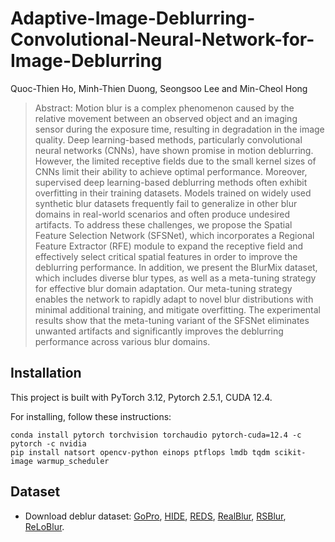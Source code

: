 # Adaptive-Image-Deblurring-Convolutional-Neural-Network-for-Image-Deblurring

Quoc-Thien Ho, Minh-Thien Duong, Seongsoo Lee and Min-Cheol Hong
> Abstract: Motion blur is a complex phenomenon caused by the relative movement between an observed object and an imaging sensor during the exposure time, resulting in degradation in the image quality. Deep learning-based methods, particularly convolutional neural networks (CNNs), have shown promise in motion deblurring. However, the limited receptive fields due to the small kernel sizes of CNNs limit their ability to achieve optimal performance. Moreover, supervised deep learning-based deblurring methods often exhibit overfitting in their training datasets. Models trained on widely used synthetic blur datasets frequently fail to generalize in other blur domains in real-world scenarios and often produce undesired artifacts. To address these challenges, we propose the Spatial Feature Selection Network (SFSNet), which incorporates a Regional Feature Extractor (RFE) module to expand the receptive field and effectively select critical spatial features in order to improve the deblurring performance. In addition, we present the BlurMix dataset, which includes diverse blur types, as well as a meta-tuning strategy for effective blur domain adaptation. Our meta-tuning strategy enables the network to rapidly adapt to novel blur distributions with minimal additional training, and mitigate overfitting. The experimental results show that the meta-tuning variant of the SFSNet eliminates unwanted artifacts and significantly improves the deblurring performance across various blur domains.

## Installation 
This project is built with PyTorch 3.12, Pytorch 2.5.1, CUDA 12.4.

For installing, follow these instructions:
```
conda install pytorch torchvision torchaudio pytorch-cuda=12.4 -c pytorch -c nvidia
pip install natsort opencv-python einops ptflops lmdb tqdm scikit-image warmup_scheduler
```

## Dataset 
- Download deblur dataset: [GoPro](https://seungjunnah.github.io/Datasets/gopro.html), [HIDE](https://github.com/joanshen0508/HA_deblur?tab=readme-ov-file), [REDS](https://seungjunnah.github.io/Datasets/reds.html), [RealBlur](https://cg.postech.ac.kr/research/realblur/), [RSBlur](https://cg.postech.ac.kr/research/rsblur/), [ReLoBlur](https://leiali.github.io/ReLoBlur_homepage/index.html).
